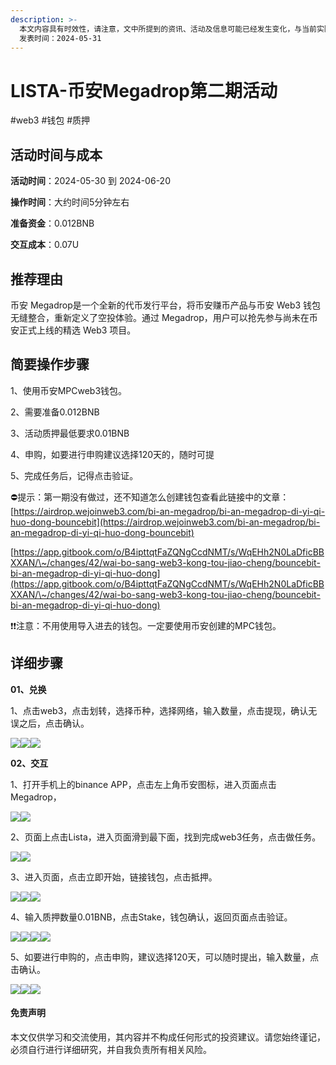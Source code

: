 ```yaml
---
description: >-
  本文内容具有时效性，请注意，文中所提到的资讯、活动及信息可能已经发生变化，与当前实际情况有所不同。我们建议您在做出任何决策之前，始终进行自主研究和验证。
  发表时间：2024-05-31
---
```


# LISTA-币安Megadrop第二期活动

\#web3 #钱包 #质押

## 活动时间与成本 <a href="#huo-dong-shi-jian-yu-cheng-ben" id="huo-dong-shi-jian-yu-cheng-ben"></a>

**活动时间**：2024-05-30 到 2024-06-20

**操作时间**：大约时间5分钟左右

**准备资金**：0.012BNB

**交互成本**：0.07U

## 推荐理由 <a href="#tui-jian-li-you" id="tui-jian-li-you"></a>

币安 Megadrop是一个全新的代币发行平台，将币安赚币产品与币安 Web3 钱包无缝整合，重新定义了空投体验。通过 Megadrop，用户可以抢先参与尚未在币安正式上线的精选 Web3 项目。

## 简要操作步骤 <a href="#jian-yao-cao-zuo-bu-zhou" id="jian-yao-cao-zuo-bu-zhou"></a>

1、使用币安MPCweb3钱包。

2、需要准备0.012BNB

3、活动质押最低要求0.01BNB

4、申购，如要进行申购建议选择120天的，随时可提

5、完成任务后，记得点击验证。

⛔提示：第一期没有做过，还不知道怎么创建钱包查看此链接中的文章： [https://airdrop.wejoinweb3.com/bi-an-megadrop/bi-an-megadrop-di-yi-qi-huo-dong-bouncebit](https://airdrop.wejoinweb3.com/bi-an-megadrop/bi-an-megadrop-di-yi-qi-huo-dong-bouncebit)

[https://app.gitbook.com/o/B4ipttqtFaZQNgCcdNMT/s/WqEHh2N0LaDficBBXXAN/\~/changes/42/wai-bo-sang-web3-kong-tou-jiao-cheng/bouncebit-bi-an-megadrop-di-yi-qi-huo-dong](https://app.gitbook.com/o/B4ipttqtFaZQNgCcdNMT/s/WqEHh2N0LaDficBBXXAN/\~/changes/42/wai-bo-sang-web3-kong-tou-jiao-cheng/bouncebit-bi-an-megadrop-di-yi-qi-huo-dong)

❗❗注意：不用使用导入进去的钱包。一定要使用币安创建的MPC钱包。

## 详细步骤 <a href="#xiang-xi-bu-zhou" id="xiang-xi-bu-zhou"></a>

**01、兑换**

1、点击web3，点击划转，选择币种，选择网络，输入数量，点击提现，确认无误之后，点击确认。

![](https://airdrop.wejoinweb3.com/\~gitbook/image?url=http%3A%2F%2Fbs-image-host.oss-cn-guangzhou.aliyuncs.com%2FPasted%2520image%252020240531150821.png.jpg\&width=768\&dpr=4\&quality=100\&sign=42c0417\&sv=1)![](https://airdrop.wejoinweb3.com/\~gitbook/image?url=http%3A%2F%2Fbs-image-host.oss-cn-guangzhou.aliyuncs.com%2FPasted%2520image%252020240531150854.png.jpg\&width=768\&dpr=4\&quality=100\&sign=91467f17\&sv=1)![](https://airdrop.wejoinweb3.com/\~gitbook/image?url=http%3A%2F%2Fbs-image-host.oss-cn-guangzhou.aliyuncs.com%2FPasted%2520image%252020240531150945.png.jpg\&width=768\&dpr=4\&quality=100\&sign=e37527b8\&sv=1)

**02、交互**

1、打开手机上的binance APP，点击左上角币安图标，进入页面点击Megadrop，

![](https://airdrop.wejoinweb3.com/\~gitbook/image?url=http%3A%2F%2Fbs-image-host.oss-cn-guangzhou.aliyuncs.com%2FPasted%2520image%252020240531105524.png.jpg\&width=768\&dpr=4\&quality=100\&sign=9bdda88d\&sv=1)![](https://airdrop.wejoinweb3.com/\~gitbook/image?url=http%3A%2F%2Fbs-image-host.oss-cn-guangzhou.aliyuncs.com%2FPasted%2520image%252020240531110425.png.jpg\&width=768\&dpr=4\&quality=100\&sign=8ebae5bb\&sv=1)

2、页面上点击Lista，进入页面滑到最下面，找到完成web3任务，点击做任务。

![](https://airdrop.wejoinweb3.com/\~gitbook/image?url=http%3A%2F%2Fbs-image-host.oss-cn-guangzhou.aliyuncs.com%2FPasted%2520image%252020240531143317.png.jpg\&width=768\&dpr=4\&quality=100\&sign=968ef2ff\&sv=1)![](https://airdrop.wejoinweb3.com/\~gitbook/image?url=http%3A%2F%2Fbs-image-host.oss-cn-guangzhou.aliyuncs.com%2FPasted%2520image%252020240531143402.png.jpg\&width=768\&dpr=4\&quality=100\&sign=ba2fbe9e\&sv=1)

3、进入页面，点击立即开始，链接钱包，点击抵押。

![](https://airdrop.wejoinweb3.com/\~gitbook/image?url=http%3A%2F%2Fbs-image-host.oss-cn-guangzhou.aliyuncs.com%2FPasted%2520image%252020240531143501.png.jpg\&width=768\&dpr=4\&quality=100\&sign=ccb91238\&sv=1)![](https://airdrop.wejoinweb3.com/\~gitbook/image?url=http%3A%2F%2Fbs-image-host.oss-cn-guangzhou.aliyuncs.com%2FPasted%2520image%252020240531143521.png.jpg\&width=768\&dpr=4\&quality=100\&sign=e6eb218e\&sv=1)![](https://airdrop.wejoinweb3.com/\~gitbook/image?url=http%3A%2F%2Fbs-image-host.oss-cn-guangzhou.aliyuncs.com%2FPasted%2520image%252020240531143546.png.jpg\&width=768\&dpr=4\&quality=100\&sign=18ccf5fb\&sv=1)

4、输入质押数量0.01BNB，点击Stake，钱包确认，返回页面点击验证。

![](https://airdrop.wejoinweb3.com/\~gitbook/image?url=http%3A%2F%2Fbs-image-host.oss-cn-guangzhou.aliyuncs.com%2FPasted%2520image%252020240531143845.png.jpg\&width=768\&dpr=4\&quality=100\&sign=4760a029\&sv=1)![](https://airdrop.wejoinweb3.com/\~gitbook/image?url=http%3A%2F%2Fbs-image-host.oss-cn-guangzhou.aliyuncs.com%2FPasted%2520image%252020240531143934.png.jpg\&width=768\&dpr=4\&quality=100\&sign=ef42aea4\&sv=1)![](https://airdrop.wejoinweb3.com/\~gitbook/image?url=http%3A%2F%2Fbs-image-host.oss-cn-guangzhou.aliyuncs.com%2FPasted%2520image%252020240531143955.png.jpg\&width=768\&dpr=4\&quality=100\&sign=c0c41c77\&sv=1)![](https://airdrop.wejoinweb3.com/\~gitbook/image?url=http%3A%2F%2Fbs-image-host.oss-cn-guangzhou.aliyuncs.com%2FPasted%2520image%252020240531144022.png.jpg\&width=768\&dpr=4\&quality=100\&sign=6709e1b1\&sv=1)

5、如要进行申购的，点击申购，建议选择120天，可以随时提出，输入数量，点击确认。

![](https://airdrop.wejoinweb3.com/\~gitbook/image?url=http%3A%2F%2Fbs-image-host.oss-cn-guangzhou.aliyuncs.com%2FPasted%2520image%252020240531151222.png.jpg\&width=768\&dpr=4\&quality=100\&sign=f2cc8cf9\&sv=1)![](https://airdrop.wejoinweb3.com/\~gitbook/image?url=http%3A%2F%2Fbs-image-host.oss-cn-guangzhou.aliyuncs.com%2FPasted%2520image%252020240531151452.png.jpg\&width=768\&dpr=4\&quality=100\&sign=518682ce\&sv=1)![](https://airdrop.wejoinweb3.com/\~gitbook/image?url=http%3A%2F%2Fbs-image-host.oss-cn-guangzhou.aliyuncs.com%2FPasted%2520image%252020240531151512.png.jpg\&width=768\&dpr=4\&quality=100\&sign=b4bec743\&sv=1)

#### 免责声明 <a href="#mian-ze-sheng-ming" id="mian-ze-sheng-ming"></a>

本文仅供学习和交流使用，其内容并不构成任何形式的投资建议。请您始终谨记，必须自行进行详细研究，并自我负责所有相关风险。
